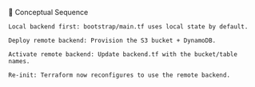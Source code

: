 🔄 Conceptual Sequence

    Local backend first: bootstrap/main.tf uses local state by default.

    Deploy remote backend: Provision the S3 bucket + DynamoDB.

    Activate remote backend: Update backend.tf with the bucket/table names.

    Re-init: Terraform now reconfigures to use the remote backend.

